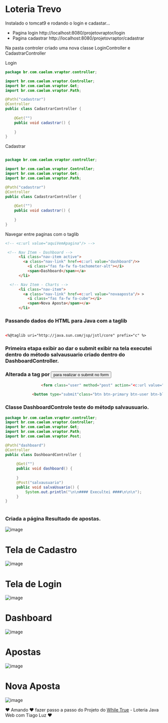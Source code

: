 # Loteria Trevo

Instalado o tomcat9 e rodando o login e cadastar...

- Pagina login 
   http://localhost:8080/projetovraptor/login
- Pagina cadastrar
   http://localhost:8080/projetovraptor/cadastrar

Na pasta controler criado uma nova classe LoginController e CadastrarController


Login
```java
package br.com.caelum.vraptor.controller;

import br.com.caelum.vraptor.Controller;
import br.com.caelum.vraptor.Get;
import br.com.caelum.vraptor.Path;

@Path("cadastrar")
@Controller
public class CadastrarController {
	
	@Get("")
	public void cadastrar() {
		
	}	
}

```

Cadastrar

```java

package br.com.caelum.vraptor.controller;

import br.com.caelum.vraptor.Controller;
import br.com.caelum.vraptor.Get;
import br.com.caelum.vraptor.Path;

@Path("cadastrar")
@Controller
public class CadastrarController {
	
	@Get("")
	public void cadastrar() {
		
	}	
}

```



Navegar entre paginas com o taglib

```html
<!-- <c:url value="aquiVemApagina"/> -->

 <!-- Nav Item - Dashboard -->
      <li class="nav-item active">
        <a class="nav-link" href=<c:url value="dashboard"/>>
          <i class="fas fa-fw fa-tachometer-alt"></i>
          <span>Dashboard</span></a>
      </li>
```

```html
  <!-- Nav Item - Charts -->
      <li class="nav-item">
        <a class="nav-link" href=<c:url value="novaaposta"/> >
          <i class="fas fa-fw fa-cube"></i>
          <span>Nova Aposta</span></a>
      </li>

```


### Passando dados do HTML para Java com a taglib

 ```html

 <%@taglib uri="http://java.sun.com/jsp/jstl/core" prefix="c" %>

```

### Primeira etapa exibir ao dar o submit exibir na tela executei dentro do método salvausuario criado dentro do DashboardController.


### Alterada a tag <a> por <button> para realizar o submit no form 

```html
                <form class="user" method="post" action="<c:url value="dashboard/salvausuario"/>">

	    	<button type="submit"class="btn btn-primary btn-user btn-block"> Cadastrar </button>   

```

### Classe DashboardControle teste do métodp salvausuario.

```java
package br.com.caelum.vraptor.controller;
import br.com.caelum.vraptor.Controller;
import br.com.caelum.vraptor.Get;
import br.com.caelum.vraptor.Path;
import br.com.caelum.vraptor.Post;

@Path("dashboard")
@Controller
public class DashboardController {
	
	 @Get("")
	 public void dashboard() { 	 
		 
	 }
	 @Post("salvausuario")
	 public void salvaUsuario() {
		 System.out.println("\n\n#### Execultei ####\n\n\n");
	 }
}
 
```




### Criada a página Resultado de apostas.

![image](https://github.com/DevanaSena/Trevo/assets/45314696/11e664bb-fac9-4e7c-ba6f-ea7f488392b1)


# Tela de Cadastro
![image](https://github.com/DevanaSena/Trevo/assets/45314696/1b42f55a-51a2-42af-86d2-d8b6942ba5d1)

# Tela de Login
![image](https://github.com/DevanaSena/Trevo/assets/45314696/c2ee5a8c-c674-4e08-8bb6-a25d618ced19)

# Dashboard
![image](https://github.com/DevanaSena/Trevo/assets/45314696/c4a5be89-22ee-412e-9712-57df8df90135)

# Apostas
![image](https://github.com/DevanaSena/Trevo/assets/45314696/7c3e8163-1064-463d-af7a-cee1e2bf05c7)

# Nova Aposta
![image](https://github.com/DevanaSena/Trevo/assets/45314696/64ca7f0e-e936-45cc-943c-819e434c0a0b)

 ♥ Amando  ♥  fazer passo a passo do Projeto do [While True](https://www.youtube.com/@WhileTrue) - Loteria Java Web com Tiago Luz ♥ 



